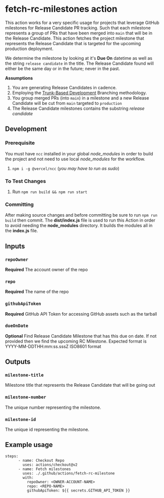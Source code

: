 # fetch-rc-milestones action

This action works for a very specific usage for projects that leverage GitHub milestones for Release Candidate PR tracking. Such that each milestone represents a group of PRs that have been merged into `main` that will be in the Release Candidate. This action fetches the project milestone that represents the Release Candidate that is targeted for the upcoming production deployment.

We determine the milestone by looking at it's **Due On** datetime as well as the string `release candidate` in the title. The Release Candidate found will either be the same day or in the future; never in the past.

**Assumptions**
1. You are generating Release Candidates in cadence.
2. Employing the [Trunk-Based Development](https://www.atlassian.com/continuous-delivery/continuous-integration/trunk-based-development) Branching methodology.
3. You group merged PRs (into `main`) in a milestone and a new Release Candidate will be cut from `main` targeted to `production`
4. The Release Candidate milestones contains the substring *release candidate*


## Development

### Prerequisite
You must have `ncc` installed in your global *node_modules* in order to build the project and not need to use local *node_modules* for the workflow. 

1. `npm i -g @vercel/ncc` (*you may have to run as sudo*)

### To Test Changes

1. Run `npm run build && npm run start`

### Committing

After making source changes and before committing be sure to run `npm run build` then commit. The **dist/index.js** file is used to run this Action in order to avoid needing the **node_modules** directory. It builds the modules all in the **index.js** file.

## Inputs

### `repoOwner`

**Required** The account owner of the repo

### `repo`

**Required** The name of the repo

### `githubApiToken`

**Required** GitHub API Token for accessing GitHub assets such as the tarball

### `dueOnDate`

**Optional** Find Release Candidate Milestone that has this due on date. If not provided then we find the upcoming RC Milestone. Expected format is YYYY-MM-DDTHH:mm:ss.sssZ ISO8601 format

## Outputs

### `milestone-title`

Milestone title that represents the Release Candidate that will be going out 

### `milestone-number`

The unique number representing the milestone.

### `milestone-id`

The unique id representing the milestone.


## Example usage
```
steps:
      - name: Checkout Repo
        uses: actions/checkout@v2
      - name: Fetch milestones
        uses: ./.github/actions/fetch-rc-milestone
        with:
          repoOwner: <OWNER-ACCOUNT-NAME>
          repo: <REPO-NAME>
          githubApiToken: ${{ secrets.GITHUB_API_TOKEN }}

```